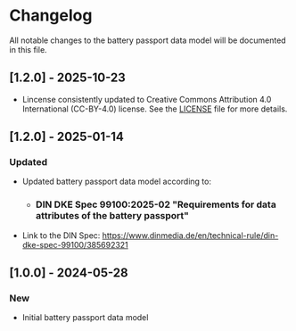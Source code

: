 # Changelog
All notable changes to the battery passport data model will be documented in this file.
## [1.2.0] - 2025-10-23
 - Lincense consistently updated to Creative Commons Attribution 4.0 International (CC-BY-4.0) license. See the [LICENSE](https://creativecommons.org/licenses/by/4.0/legalcode) file for more details. 

## [1.2.0] - 2025-01-14
### Updated
- Updated battery passport data model according to: 
  - ### DIN DKE Spec 99100:2025-02 "Requirements for data attributes of the battery passport"
- Link to the DIN Spec: https://www.dinmedia.de/en/technical-rule/din-dke-spec-99100/385692321
  

## [1.0.0] - 2024-05-28
### New
- Initial battery passport data model




